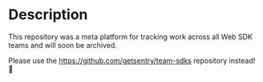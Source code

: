 

# Description

This repository was a meta platform for tracking work across all Web SDK teams and will soon be archived. 

Please use the https://github.com/getsentry/team-sdks repository instead! 🙏


